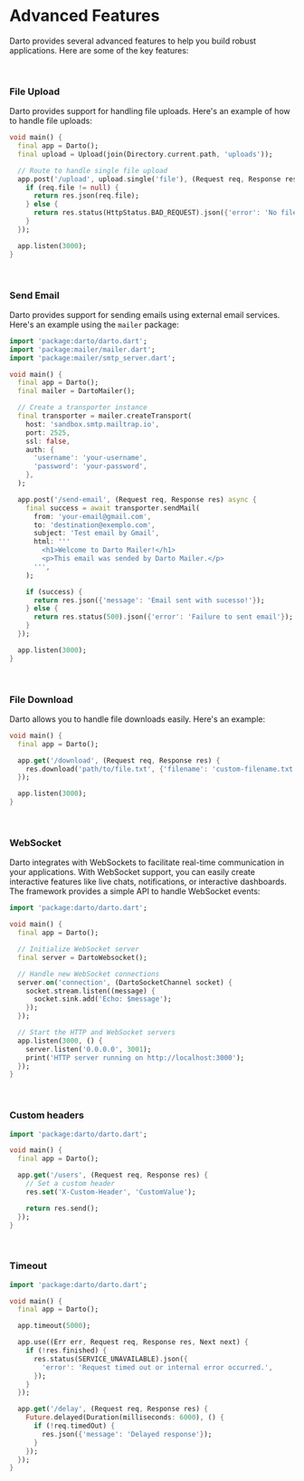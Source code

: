 # Advanced Features

Darto provides several advanced features to help you build robust applications. Here are some of the key features:

</br>

### File Upload

Darto provides support for handling file uploads. Here's an example of how to handle file uploads:

```dart
void main() {
  final app = Darto();
  final upload = Upload(join(Directory.current.path, 'uploads'));

  // Route to handle single file upload
  app.post('/upload', upload.single('file'), (Request req, Response res) {
    if (req.file != null) {
      return res.json(req.file);
    } else {
      return res.status(HttpStatus.BAD_REQUEST).json({'error': 'No file uploaded'});
    }
  });

  app.listen(3000);
}
```

<br />

### Send Email

Darto provides support for sending emails using external email services. Here's an example using the `mailer` package:

```dart
import 'package:darto/darto.dart';
import 'package:mailer/mailer.dart';
import 'package:mailer/smtp_server.dart';

void main() {
  final app = Darto();
  final mailer = DartoMailer();

  // Create a transporter instance
  final transporter = mailer.createTransport(
    host: 'sandbox.smtp.mailtrap.io',
    port: 2525,
    ssl: false,
    auth: {
      'username': 'your-username',
      'password': 'your-password',
    },
  );

  app.post('/send-email', (Request req, Response res) async {
    final success = await transporter.sendMail(
      from: 'your-email@gmail.com',
      to: 'destination@exemplo.com',
      subject: 'Test email by Gmail',
      html: '''
        <h1>Welcome to Darto Mailer!</h1>
        <p>This email was sended by Darto Mailer.</p>
      ''',
    );

    if (success) {
      return res.json({'message': 'Email sent with sucesso!'});
    } else {
      return res.status(500).json({'error': 'Failure to sent email'});
    }
  });

  app.listen(3000);
}
```

<br />

### File Download

Darto allows you to handle file downloads easily. Here's an example:

```dart
void main() {
  final app = Darto();

  app.get('/download', (Request req, Response res) {
    res.download('path/to/file.txt', {'filename': 'custom-filename.txt'});
  });

  app.listen(3000);
}
```

<br />

### WebSocket

Darto integrates with WebSockets to facilitate real-time communication in your applications. With WebSocket support, you can easily create interactive features like live chats, notifications, or interactive dashboards. The framework provides a simple API to handle WebSocket events:

```dart
import 'package:darto/darto.dart';

void main() {
  final app = Darto();

  // Initialize WebSocket server
  final server = DartoWebsocket();

  // Handle new WebSocket connections
  server.on('connection', (DartoSocketChannel socket) {
    socket.stream.listen((message) {
      socket.sink.add('Echo: $message');
    });
  });

  // Start the HTTP and WebSocket servers
  app.listen(3000, () {
    server.listen('0.0.0.0', 3001);
    print('HTTP server running on http://localhost:3000');
  });
}
```

<br />

### Custom headers

```dart
import 'package:darto/darto.dart';

void main() {
  final app = Darto();

  app.get('/users', (Request req, Response res) {
    // Set a custom header
    res.set('X-Custom-Header', 'CustomValue');

    return res.send();
  });
}
```

<br />

### Timeout

```dart
import 'package:darto/darto.dart';

void main() {
  final app = Darto();

  app.timeout(5000);

  app.use((Err err, Request req, Response res, Next next) {
    if (!res.finished) {
      res.status(SERVICE_UNAVAILABLE).json({
        'error': 'Request timed out or internal error occurred.',
      });
    }
  });

  app.get('/delay', (Request req, Response res) {
    Future.delayed(Duration(milliseconds: 6000), () {
      if (!req.timedOut) {
        res.json({'message': 'Delayed response'});
      }
    });
  });
}
```
